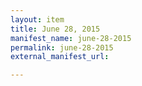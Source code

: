 ```yaml
---
layout: item
title: June 28, 2015
manifest_name: june-28-2015
permalink: june-28-2015
external_manifest_url: 

---
```

<!-- Add an essay or interpretive material below this line,
using HTML or markdown.  Do not modify this file above this line -->
